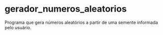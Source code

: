 # gerador_numeros_aleatorios
Programa que gera números aleatórios a partir de uma semente informada pelo usuário.
